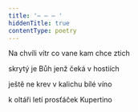 ```yaml
---
title: '– – – '
hiddenTitle: true
contentType: poetry
---
```


Na chvíli vítr co vane kam chce ztich

skrytý je Bůh jenž čeká v hostiích

ještě ne krev v kalichu bílé víno

k oltáři letí prosťáček Kupertino
